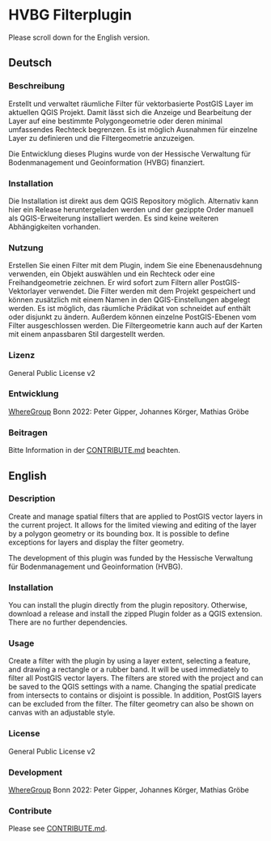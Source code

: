 # HVBG Filterplugin
Please scroll down for the English version.
## Deutsch

### Beschreibung

Erstellt und verwaltet räumliche Filter für vektorbasierte PostGIS Layer im aktuellen QGIS Projekt. Damit lässt sich die Anzeige und Bearbeitung der Layer auf eine bestimmte Polygongeometrie oder deren minimal umfassendes Rechteck begrenzen. Es ist möglich Ausnahmen für einzelne Layer zu definieren und die Filtergeometrie anzuzeigen.

Die Entwicklung dieses Plugins wurde von der Hessische Verwaltung für Bodenmanagement und Geoinformation (HVBG) finanziert.

### Installation

Die Installation ist direkt aus dem QGIS Repository möglich. Alternativ kann hier ein Release heruntergeladen werden und der gezippte Order manuell als QGIS-Erweiterung installiert werden. Es sind keine weiteren Abhängigkeiten vorhanden.

### Nutzung
Erstellen Sie einen Filter mit dem Plugin, indem Sie eine Ebenenausdehnung verwenden, ein Objekt auswählen und ein Rechteck oder eine Freihandgeometrie zeichnen. Er wird sofort zum Filtern aller PostGIS-Vektorlayer verwendet. Die Filter werden mit dem Projekt gespeichert und können zusätzlich mit einem Namen in den QGIS-Einstellungen abgelegt werden. Es ist möglich, das räumliche Prädikat von schneidet auf enthält oder disjunkt zu ändern. Außerdem können einzelne PostGIS-Ebenen vom Filter ausgeschlossen werden. Die Filtergeometrie kann auch auf der Karten mit einem anpassbaren Stil dargestellt werden.

### Lizenz

General Public License v2

### Entwicklung

[WhereGroup](https://wheregroup.com/) Bonn 2022: Peter Gipper, Johannes Körger, Mathias Gröbe

### Beitragen
Bitte Information in der [CONTRIBUTE.md](CONTRIBUTE.md) beachten.

## English

### Description

Create and manage spatial filters that are applied to PostGIS vector layers in the current project. It allows for the limited viewing and editing of the layer by a polygon geometry or its bounding box. It is possible to define exceptions for layers and display the filter geometry.

The development of this plugin was funded by the Hessische Verwaltung für Bodenmanagement und Geoinformation (HVBG).

### Installation
You can install the plugin directly from the plugin repository. Otherwise, download a release and install the zipped Plugin folder as a QGIS extension. There are no further dependencies.

### Usage

Create a filter with the plugin by using a layer extent, selecting a feature, and drawing a rectangle or a rubber band. It will be used immediately to filter all PostGIS vector layers. The filters are stored with the project and can be saved to the QGIS settings with a name. Changing the spatial predicate from intersects to contains or disjoint is possible. In addition, PostGIS layers can be excluded from the filter. The filter geometry can also be shown on canvas with an adjustable style.


### License

General Public License v2

### Development

[WhereGroup](https://wheregroup.com/) Bonn 2022: Peter Gipper, Johannes Körger, Mathias Gröbe

### Contribute

Please see [CONTRIBUTE.md](CONTRIBUTE.md).

